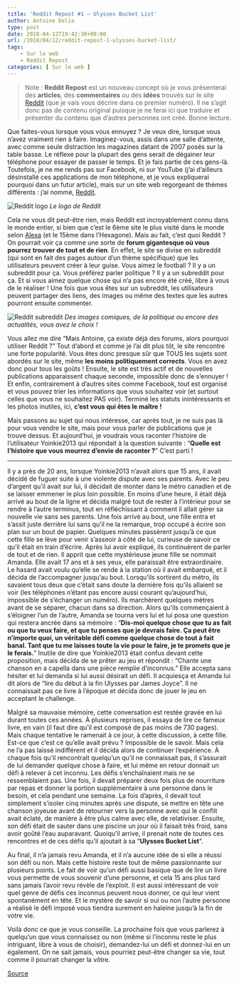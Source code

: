 ```yaml
---
title: 'Reddit Repost #1 – Ulysses Bucket List'
author: Antoine Delia
type: post
date: 2018-04-12T19:42:30+00:00
url: /2018/04/12/reddit-repost-1-ulysses-bucket-list/
tags:
    - Sur le web
    - Reddit Repost
categories: [ Sur le web ]
---
```

> Note : **Reddit Repost** est un nouveau concept où je vous présenterai des **articles**, des **commentaires** ou des **idées** trouvés sur le site [Reddit][1] (que je vais vous décrire dans ce premier numéro). Il ne s&#8217;agit donc pas de contenu original puisque je ne ferai ici que traduire et présenter du contenu que d&#8217;autres personnes ont créé. Bonne lecture.

Que faites-vous lorsque vous vous ennuyez ? Je veux dire, lorsque vous n&#8217;avez vraiment rien à faire. Imaginez-vous, assis dans une salle d&#8217;attente, avec comme seule distraction les magazines datant de 2007 posés sur la table basse. Le réflexe pour la plupart des gens serait de dégainer leur téléphone pour essayer de passer le temps. Et je fais partie de ces gens-là. Toutefois, je ne me rends pas sur Facebook, ni sur YouTube (j&#8217;ai d&#8217;ailleurs désinstallé ces applications de mon téléphone, et je vous expliquerai pourquoi dans un futur article), mais sur un site web regorgeant de thèmes différents : j&#8217;ai nommé, [Reddit][1].

![Reddit logo](https://i0.wp.com/i.redd.it/4vn68vs2491y.png?resize=800%2C267&#038;ssl=1)
_Le logo de Reddit_

Cela ne vous dit peut-être rien, mais Reddit est incroyablement connu dans le monde entier, si bien que c&#8217;est le 6ème site le plus visité dans le monde selon [Alexa][2] (et le 15ème dans l&#8217;Hexagone). Mais au fait, c&#8217;est quoi Reddit ? On pourrait voir ça comme une sorte de **forum gigantesque où vous pourrez trouver de tout et de rien**. En effet, le site se divise en subreddit (qui sont en fait des pages autour d&#8217;un thème spécifique) que les utilisateurs peuvent créer à leur guise. Vous aimez le football ? Il y a un subreddit pour ça. Vous préférez parler politique ? Il y a un subreddit pour ça. Et si vous aimez quelque chose qui n&#8217;a pas encore été créé, libre à vous de le réaliser ! Une fois que vous êtes sur un subreddit, les utilisateurs peuvent partager des liens, des images ou même des textes que les autres pourront ensuite commenter.

![Reddit subreddit](https://i0.wp.com/i.imgur.com/86rztDo.png?resize=977%2C685&#038;ssl=1)
_Des images comiques, de la politique ou encore des actualités, vous avez le choix !_

Vous allez me dire &#8220;Mais Antoine, ça existe déjà des forums, alors pourquoi utiliser Reddit ?&#8221; Tout d&#8217;abord et comme je l&#8217;ai dit plus tôt, le site rencontre une forte popularité. Vous êtes donc presque sûr que TOUS les sujets sont abordés sur le site, même **les moins politiquement corrects**. Vous en avez donc pour tous les goûts ! Ensuite, le site est très actif et de nouvelles publications apparaissent chaque seconde, impossible donc de s&#8217;ennuyer ! Et enfin, contrairement à d&#8217;autres sites comme Facebook, tout est organisé et vous pouvez trier les informations que vous souhaitez voir (et surtout celles que vous ne souhaitez PAS voir). Terminé les statuts inintéressants et les photos inutiles, ici, **c&#8217;est vous qui êtes le maître !**

Mais passons au sujet qui nous intéresse, car après tout, je ne suis pas là pour vous vendre le site, mais pour vous parler de publications que je trouve dessus. Et aujourd&#8217;hui, je voudrais vous raconter l&#8217;histoire de l&#8217;utilisateur Yoinkie2013 qui répondait à la question suivante : &#8220;**Quelle est l&#8217;histoire que vous mourrez d&#8217;envie de raconter ?**&#8221; C&#8217;est parti !

* * *

Il y a près de 20 ans, lorsque Yoinkie2013 n&#8217;avait alors que 15 ans, il avait décidé de fuguer suite à une violente dispute avec ses parents. Avec le peu d&#8217;argent qu&#8217;il avait sur lui, il décidait de monter dans le métro canadien et de se laisser emmener le plus loin possible. En moins d&#8217;une heure, il était déjà arrivé au bout de la ligne et décida malgré tout de rester à l&#8217;intérieur pour se rendre à l&#8217;autre terminus, tout en réfléchissant à comment il allait gérer sa nouvelle vie sans ses parents. Une fois arrivé au bout, une fille entra et s’assit juste derrière lui sans qu&#8217;il ne la remarque, trop occupé à écrire son plan sur un bout de papier. Quelques minutes passèrent jusqu&#8217;à ce que cette fille se lève pour venir s&#8217;asseoir à côté de lui, curieuse de savoir ce qu&#8217;il était en train d&#8217;écrire. Après lui avoir expliqué, ils continuèrent de parler de tout et de rien. Il apprit que cette mystérieuse jeune fille se nommait Amanda. Elle avait 17 ans et à ses yeux, elle paraissait être extraordinaire. Le hasard avait voulu qu&#8217;elle se rende à la station où il avait embarqué, et il décida de l&#8217;accompagner jusqu&#8217;au bout. Lorsqu&#8217;ils sortirent du métro, ils savaient tous deux que c&#8217;était sans doute la dernière fois qu&#8217;ils allaient se voir (les téléphones n&#8217;étant pas encore aussi courant qu&#8217;aujourd&#8217;hui, impossible de s&#8217;échanger un numéro). Ils marchèrent quelques mètres avant de se séparer, chacun dans sa direction. Alors qu&#8217;ils commençaient à s&#8217;éloigner l&#8217;un de l&#8217;autre, Amanda se tourna vers lui et lui posa une question qui restera ancrée dans sa mémoire : &#8220;**Dis-moi quelque chose que tu as fait ou que tu veux faire, et que tu penses que je devrais faire. Ça peut être n&#8217;importe quoi, un véritable défi comme quelque chose de tout à fait banal. Tant que tu me laisses toute la vie pour le faire, je te promets que je le ferais.**&#8221; Inutile de dire que Yoinkie2013 était confus devant cette proposition, mais décida de se prêter au jeu et répondit : &#8220;Chante une chanson en a capella dans une pièce remplie d&#8217;inconnus.&#8221; Elle accepta sans hésiter et lui demanda si lui aussi désirait un défi. Il acquiesça et Amanda lui dit alors de &#8220;lire du début à la fin Ulysses par James Joyce&#8221;. Il ne connaissait pas ce livre à l&#8217;époque et décida donc de jouer le jeu en acceptant le challenge.

Malgré sa mauvaise mémoire, cette conversation est restée gravée en lui durant toutes ces années. À plusieurs reprises, il essaya de lire ce fameux livre, en vain (il faut dire qu&#8217;il est composé de pas moins de 730 pages). Mais chaque tentative le ramenait à ce jour, à cette discussion, à cette fille. Est-ce que c&#8217;est ce qu&#8217;elle avait prévu ? Impossible de le savoir. Mais cela ne l&#8217;a pas laissé indifférent et il décida alors de continuer l&#8217;expérience. À chaque fois qu&#8217;il rencontrait quelqu&#8217;un qu&#8217;il ne connaissait pas, il s&#8217;assurait de lui demander quelque chose à faire, et lui même en retour donnait un défi à relever à cet inconnu. Les défis s’enchaînaient mais ne se ressemblaient pas. Une fois, il devait préparer deux fois plus de nourriture par repas et donner la portion supplémentaire à une personne dans le besoin, et cela pendant une semaine. La fois d&#8217;après, il devait tout simplement s&#8217;isoler cinq minutes après une dispute, se mettre en tête une chanson joyeuse avant de retourner vers la personne avec qui le conflit avait éclaté, de manière à être plus calme avec elle, de relativiser. Ensuite, son défi était de sauter dans une piscine un jour où il faisait très froid, sans avoir goûté l&#8217;eau auparavant. Quoiqu&#8217;il arrive, il prenait note de toutes ces rencontres et de ces défis qu&#8217;il ajoutait à sa &#8220;**Ulysses Bucket List**&#8220;.

Au final, il n&#8217;a jamais revu Amanda, et il n&#8217;a aucune idée de si elle a réussi son défi ou non. Mais cette histoire reste tout de même passionnante sur plusieurs points. Le fait de voir qu&#8217;un défi aussi basique que de lire un livre vous permette de vous souvenir d&#8217;une personne, et cela 15 ans plus tard sans jamais l&#8217;avoir revu révèle de l&#8217;exploit. Il est aussi intéressant de voir quel genre de défis ces inconnus peuvent nous donner, ce qui leur vient spontanément en tête. Et le mystère de savoir si oui ou non l&#8217;autre personne a réalisé le défi imposé vous tiendra surement en haleine jusqu&#8217;à la fin de votre vie.

Voilà donc ce que je vous conseille. La prochaine fois que vous parlerez à quelqu&#8217;un que vous connaissez ou non (même si l&#8217;inconnu reste le plus intriguant, libre à vous de choisir), demandez-lui un défi et donnez-lui en un également. On ne sait jamais, vous pourriez peut-être changer sa vie, tout comme il pourrait changer la vôtre.

[Source][3]

 [1]: https://www.reddit.com
 [2]: https://www.alexa.com/siteinfo/reddit.com
 [3]: https://www.reddit.com/r/AskReddit/comments/258w8s/what_is_a_story_you_have_been_dying_to_tell/chex9eq/